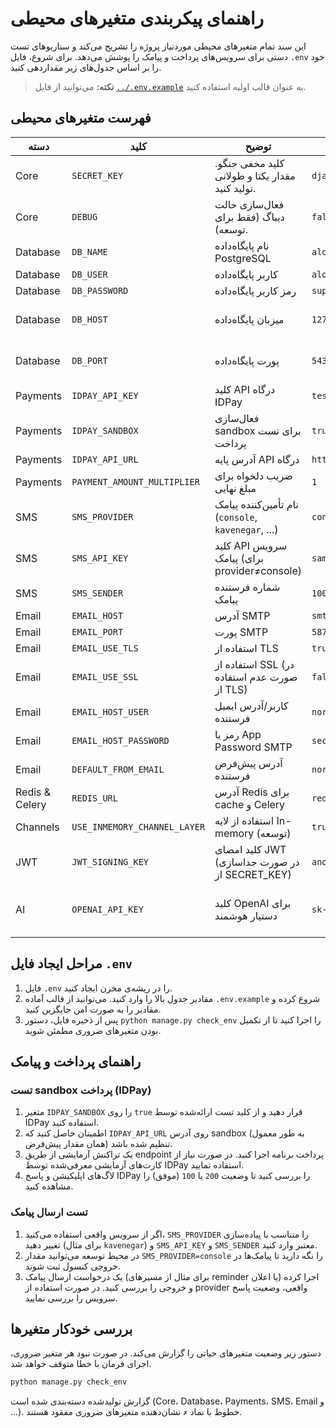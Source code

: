 # راهنمای پیکربندی متغیرهای محیطی

این سند تمام متغیرهای محیطی موردنیاز پروژه را تشریح می‌کند و سناریوهای تست دستی برای سرویس‌های پرداخت و پیامک را پوشش می‌دهد. برای شروع، فایل `.env` خود را بر اساس جدول‌های زیر مقداردهی کنید.

> **نکته:** می‌توانید از فایل [`../.env.example`](../.env.example) به عنوان قالب اولیه استفاده کنید.

## فهرست متغیرهای محیطی

| دسته | کلید | توضیح | مقدار نمونه | اجباری |
| --- | --- | --- | --- | --- |
| Core | `SECRET_KEY` | کلید مخفی جنگو. مقدار یکتا و طولانی تولید کنید. | `django-insecure-...` | بله |
| Core | `DEBUG` | فعال‌سازی حالت دیباگ (فقط برای توسعه). | `false` | خیر |
| Database | `DB_NAME` | نام پایگاه‌داده PostgreSQL | `alovakil` | بله |
| Database | `DB_USER` | کاربر پایگاه‌داده | `alovakil` | بله |
| Database | `DB_PASSWORD` | رمز کاربر پایگاه‌داده | `super-secret` | بله |
| Database | `DB_HOST` | میزبان پایگاه‌داده | `127.0.0.1` | بله (پیش‌فرض `localhost`) |
| Database | `DB_PORT` | پورت پایگاه‌داده | `5432` | بله (پیش‌فرض `5432`) |
| Payments | `IDPAY_API_KEY` | کلید API درگاه IDPay | `test-xxxxxxxx` | بله |
| Payments | `IDPAY_SANDBOX` | فعال‌سازی sandbox برای تست پرداخت | `true` | توصیه‌شده در محیط تست |
| Payments | `IDPAY_API_URL` | آدرس پایه API درگاه | `https://api.idpay.ir/v1.1` | خیر |
| Payments | `PAYMENT_AMOUNT_MULTIPLIER` | ضریب دلخواه برای مبلغ نهایی | `1` | خیر |
| SMS | `SMS_PROVIDER` | نام تأمین‌کننده پیامک (`console`, `kavenegar`, ...) | `console` | خیر |
| SMS | `SMS_API_KEY` | کلید API سرویس پیامک (برای provider≠console) | `sample-key` | بله (برای تولید) |
| SMS | `SMS_SENDER` | شماره فرستنده پیامک | `1000596446` | خیر |
| Email | `EMAIL_HOST` | آدرس SMTP | `smtp.gmail.com` | بله |
| Email | `EMAIL_PORT` | پورت SMTP | `587` | بله |
| Email | `EMAIL_USE_TLS` | استفاده از TLS | `true` | بله |
| Email | `EMAIL_USE_SSL` | استفاده از SSL (در صورت عدم استفاده از TLS) | `false` | خیر |
| Email | `EMAIL_HOST_USER` | کاربر/آدرس ایمیل فرستنده | `noreply@example.com` | بله |
| Email | `EMAIL_HOST_PASSWORD` | رمز یا App Password SMTP | `secret` | بله |
| Email | `DEFAULT_FROM_EMAIL` | آدرس پیش‌فرض فرستنده | `noreply@example.com` | توصیه‌شده |
| Redis & Celery | `REDIS_URL` | آدرس Redis برای cache و Celery | `redis://127.0.0.1:6379/1` | خیر |
| Channels | `USE_INMEMORY_CHANNEL_LAYER` | استفاده از لایه In-memory (توسعه) | `true` | خیر |
| JWT | `JWT_SIGNING_KEY` | کلید امضای JWT (در صورت جداسازی از SECRET_KEY) | `another-secret` | خیر |
| AI | `OPENAI_API_KEY` | کلید OpenAI برای دستیار هوشمند | `sk-...` | خیر (برای غیرفعال‌سازی AI خالی بگذارید) |

## مراحل ایجاد فایل `.env`

1. فایل `.env` را در ریشه‌ی مخزن ایجاد کنید.
2. مقادیر جدول بالا را وارد کنید. می‌توانید از قالب آماده `.env.example` شروع کرده و مقادیر را به صورت امن جایگزین کنید.
3. پس از ذخیره فایل، دستور `python manage.py check_env` را اجرا کنید تا از تکمیل بودن متغیرهای ضروری مطمئن شوید.

## راهنمای پرداخت و پیامک

### تست sandbox پرداخت (IDPay)

1. متغیر `IDPAY_SANDBOX` را روی `true` قرار دهید و از کلید تست ارائه‌شده توسط IDPay استفاده کنید.
2. اطمینان حاصل کنید که `IDPAY_API_URL` روی آدرس sandbox (به طور معمول همان مقدار پیش‌فرض) تنظیم شده باشد.
3. یک تراکنش آزمایشی از طریق endpoint پرداخت برنامه اجرا کنید. در صورت نیاز از کارت‌های آزمایشی معرفی‌شده توسط IDPay استفاده نمایید.
4. لاگ‌های اپلیکیشن و پاسخ IDPay را بررسی کنید تا وضعیت `200` یا `100` (موفق) را مشاهده کنید.

### تست ارسال پیامک

1. اگر از سرویس واقعی استفاده می‌کنید، `SMS_PROVIDER` را متناسب با پیاده‌سازی تغییر دهید (برای مثال `kavenegar`) و `SMS_API_KEY` و `SMS_SENDER` معتبر وارد کنید.
2. در محیط توسعه می‌توانید مقدار `SMS_PROVIDER=console` را نگه دارید تا پیامک‌ها در خروجی کنسول ثبت شوند.
3. یک درخواست ارسال پیامک (برای مثال از مسیرهای reminder یا اعلان) اجرا کرده و خروجی را بررسی کنید. در صورت استفاده از provider واقعی، وضعیت پاسخ سرویس را بررسی نمایید.

## بررسی خودکار متغیرها

دستور زیر وضعیت متغیرهای حیاتی را گزارش می‌کند. در صورت نبود هر متغیر ضروری، اجرای فرمان با خطا متوقف خواهد شد.

```bash
python manage.py check_env
```

گزارش تولید‌شده دسته‌بندی شده است (Core، Database، Payments، SMS، Email و ...). خطوط با نماد `✗` نشان‌دهنده متغیرهای ضروری مفقود هستند.
